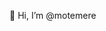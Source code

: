 👋 Hi, I’m @motemere

<!---
- 👋 Hi, I’m @motemere
- 👀 I’m interested in ...
- 🌱 I’m currently learning ...
- 💞️ I’m looking to collaborate on ...
- 📫 How to reach me ...

motemere/motemere is a ✨ special ✨ repository because its `README.md` (this file) appears on your GitHub profile.
You can click the Preview link to take a look at your changes.
--->

